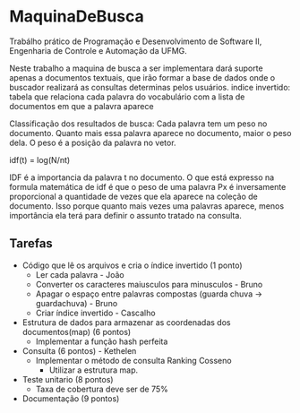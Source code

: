 ﻿# MaquinaDeBusca
Trabálho prático de Programação e Desenvolvimento de Software II, Engenharia de Controle e Automação da UFMG.  

Neste trabalho a maquina de busca a ser implementara dará suporte apenas a documentos textuais, que
irão formar a base de dados onde o buscador realizará as consultas determinas pelos usuários.
indice invertido: tabela que relaciona cada palavra do vocabulário com a lista de documentos em que a palavra aparece

Classificação dos resultados de busca: Cada palavra tem um peso no documento. Quanto mais essa palavra aparece no documento, maior o peso dela. O peso é a posição da palavra no vetor.

idf(t) = log(N/nt)

IDF é a importancia da palavra t no documento. O que está expresso na formula matemática de idf é que o peso de uma palavra Px é inversamente proporcional a quantidade de vezes que ela aparece na coleção de documento. Isso porque quanto mais vezes
uma palavras aparece, menos importância ela terá para definir o assunto tratado na consulta.

## Tarefas
* Código que lê os arquivos e cria o índice invertido (1 ponto) 
	* Ler cada palavra - João 
	* Converter os caracteres maiusculos para minusculos - Bruno
	* Apagar o espaço entre palavras compostas (guarda chuva -> guardachuva) - Bruno
	* Criar índice invertido - Cascalho
* Estrutura de dados para armazenar as coordenadas dos documentos(map) (6 pontos)
	* Implementar a função hash perfeita
* Consulta (6 pontos) - Kethelen
	* Implementar o método de consulta Ranking Cosseno
		* Utilizar a estrutura map.
* Teste unitario (8 pontos)
	* Taxa de cobertura deve ser de 75%
* Documentação (9 pontos)
